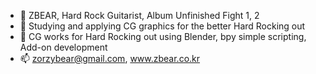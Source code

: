 - 👋 ZBEAR, Hard Rock Guitarist, Album Unfinished Fight 1, 2
- 👀 Studying and applying CG graphics for the better Hard Rocking out
- 🌱 CG works for Hard Rocking out using Blender, bpy simple scripting, Add-on development
- 📫 zorzybear@gmail.com, www.zbear.co.kr

<!---
ZBEAR-Rockn/ZBEAR-Rockn is a ✨ special ✨ repository because its `README.md` (this file) appears on your GitHub profile.
You can click the Preview link to take a look at your changes.
--->
